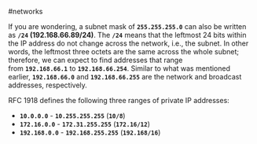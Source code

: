 #networks

If you are wondering, a subnet mask of **`255.255.255.0`** can also be written as **`/24` (**192.168.66.89/24**)**. The **`/24`** means that the leftmost 24 bits within the IP address do not change across the network, i.e., the subnet. In other words, the leftmost three octets are the same across the whole subnet; therefore, we can expect to find addresses that range from **`192.168.66.1`** to **`192.168.66.254`**. Similar to what was mentioned earlier, **`192.168.66.0`** and **`192.168.66.255`** are the network and broadcast addresses, respectively.

RFC 1918 defines the following three ranges of private IP addresses:

- **`10.0.0.0`** - **`10.255.255.255`** (**`10/8`**)
- **`172.16.0.0`** - **`172.31.255.255`** (**`172.16/12`**)
- **`192.168.0.0`** - **`192.168.255.255`** (**`192.168/16`**)